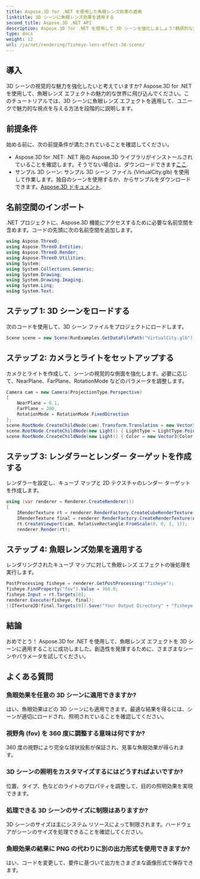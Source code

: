 ```yaml
---
title: Aspose.3D for .NET を使用した魚眼レンズ効果の適用
linktitle: 3D シーンに魚眼レンズ効果を適用する
second_title: Aspose.3D .NET API
description: Aspose.3D for .NET を使用して 3D シーンを強化しましょう!魅惑的な魚眼レンズ効果を段階的に適用する方法を学びましょう。ダウンロード中！
type: docs
weight: 12
url: /ja/net/rendering/fisheye-lens-effect-3d-scene/
---
```

## 導入
3D シーンの視覚的な魅力を強化したいと考えていますか? Aspose.3D for .NET を使用して、魚眼レンズ エフェクトの魅力的な世界に飛び込んでください。このチュートリアルでは、3D シーンに魚眼レンズ エフェクトを適用して、ユニークで魅力的な視点を与える方法を段階的に説明します。
## 前提条件
始める前に、次の前提条件が満たされていることを確認してください。
-  Aspose.3D for .NET: .NET 用の Aspose.3D ライブラリがインストールされていることを確認します。そうでない場合は、ダウンロードできます[ここ](https://releases.aspose.com/3d/net/).
- サンプル 3D シーン: サンプル 3D シーン ファイル (VirtualCity.glb) を使用して作業します。独自のシーンを使用するか、からサンプルをダウンロードできます。[Aspose.3D ドキュメント](https://reference.aspose.com/3d/net/).
## 名前空間のインポート
.NET プロジェクトに、Aspose.3D 機能にアクセスするために必要な名前空間を含めます。コードの先頭に次の名前空間を追加します。
```csharp
using Aspose.ThreeD;
using Aspose.ThreeD.Entities;
using Aspose.ThreeD.Render;
using Aspose.ThreeD.Utilities;
using System;
using System.Collections.Generic;
using System.Drawing;
using System.Drawing.Imaging;
using System.Linq;
using System.Text;
```
## ステップ 1: 3D シーンをロードする
次のコードを使用して、3D シーン ファイルをプロジェクトにロードします。
```csharp
Scene scene = new Scene(RunExamples.GetDataFilePath("VirtualCity.glb"));
```
## ステップ 2: カメラとライトをセットアップする
カメラとライトを作成して、シーンの視覚的な側面を強化します。必要に応じて、NearPlane、FarPlane、RotationMode などのパラメータを調整します。
```csharp
Camera cam = new Camera(ProjectionType.Perspective)
{
    NearPlane = 0.1,
    FarPlane = 200,
    RotationMode = RotationMode.FixedDirection
};
scene.RootNode.CreateChildNode(cam).Transform.Translation = new Vector3(5, 6, 0);
scene.RootNode.CreateChildNode(new Light() { LightType = LightType.Point }).Transform.Translation = new Vector3(-10, 7, -10);
scene.RootNode.CreateChildNode(new Light() { Color = new Vector3(Color.CadetBlue) }).Transform.Translation = new Vector3(49, 0, 49);
```
## ステップ 3: レンダラーとレンダー ターゲットを作成する
レンダラーを設定し、キューブ マップと 2D テクスチャのレンダー ターゲットを作成します。
```csharp
using (var renderer = Renderer.CreateRenderer())
{
    IRenderTexture rt = renderer.RenderFactory.CreateCubeRenderTexture(new RenderParameters(false), 512, 512);
    IRenderTexture final = renderer.RenderFactory.CreateRenderTexture(new RenderParameters(false, 32, 0, 0), 1024, 1024);
    rt.CreateViewport(cam, RelativeRectangle.FromScale(0, 0, 1, 1));
    renderer.Render(rt);
```
## ステップ 4: 魚眼レンズ効果を適用する
レンダリングされたキューブ マップに対して魚眼レンズ エフェクトの後処理を実行します。
```csharp
PostProcessing fisheye = renderer.GetPostProcessing("fisheye");
fisheye.FindProperty("fov").Value = 360.0;
fisheye.Input = rt.Targets[0];
renderer.Execute(fisheye, final);
((ITexture2D)final.Targets[0]).Save("Your Output Directory" + "fisheye.png", ImageFormat.Png);
```
## 結論
おめでとう！ Aspose.3D for .NET を使用して、魚眼レンズ エフェクトを 3D シーンに適用することに成功しました。創造性を発揮するために、さまざまなシーンやパラメータを試してください。
## よくある質問
### 魚眼効果を任意の 3D シーンに適用できますか?
はい、魚眼効果はどの 3D シーンにも適用できます。最適な結果を得るには、シーンが適切にロードされ、照明されていることを確認してください。
### 視野角 (fov) を 360 度に調整する意味は何ですか?
360 度の視野により完全な球状投影が保証され、見事な魚眼効果が得られます。
### 3D シーンの照明をカスタマイズするにはどうすればよいですか?
位置、タイプ、色などのライトのプロパティを調整して、目的の照明効果を実現できます。
### 処理できる 3D シーンのサイズに制限はありますか?
3D シーンのサイズは主にシステム リソースによって制限されます。ハードウェアがシーンのサイズを処理できることを確認してください。
### 魚眼効果の結果に PNG の代わりに別の出力形式を使用できますか?
はい、コードを変更して、要件に基づいて出力をさまざまな画像形式で保存できます。